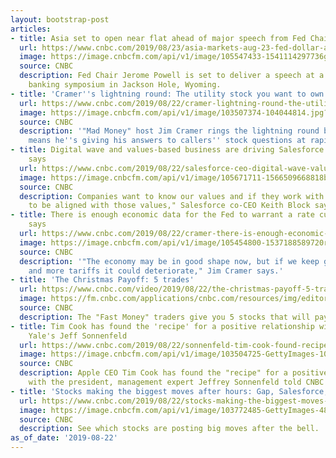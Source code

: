 ```yaml
---
layout: bootstrap-post
articles:
- title: Asia set to open near flat ahead of major speech from Fed Chair Powell
  url: https://www.cnbc.com/2019/08/23/asia-markets-aug-23-fed-dollar-and-japan-south-korea-tensions.html
  image: https://image.cnbcfm.com/api/v1/image/105547433-1541114297736gettyimages-1055654284.jpeg?v=1566517408
  source: CNBC
  description: Fed Chair Jerome Powell is set to deliver a speech at a yearly central
    banking symposium in Jackson Hole, Wyoming.
- title: 'Cramer''s lightning round: The utility stock you want to own and hold'
  url: https://www.cnbc.com/2019/08/22/cramer-lightning-round-the-utility-stock-you-want-to-own-and-hold.html
  image: https://image.cnbcfm.com/api/v1/image/103507374-104044814.jpg?v=1477478158
  source: CNBC
  description: '"Mad Money" host Jim Cramer rings the lightning round bell, which
    means he''s giving his answers to callers'' stock questions at rapid speed.'
- title: Digital wave and values-based business are driving Salesforce's growth, CEO
    says
  url: https://www.cnbc.com/2019/08/22/salesforce-ceo-digital-wave-value-based-business-are-driving-growth.html
  image: https://image.cnbcfm.com/api/v1/image/105671711-1566509668818block.jpg?v=1566509724
  source: CNBC
  description: Companies want to know our values and if they work with us, "they want
    to be aligned with those values," Salesforce co-CEO Keith Block says.
- title: There is enough economic data for the Fed to warrant a rate cut, Jim Cramer
    says
  url: https://www.cnbc.com/2019/08/22/cramer-there-is-enough-economic-data-for-the-fed-to-warrant-a-rate-cut.html
  image: https://image.cnbcfm.com/api/v1/image/105454800-1537188589720rts1yccs.jpg?v=1566509799
  source: CNBC
  description: '"The economy may be in good shape now, but if we keep getting more
    and more tariffs it could deteriorate," Jim Cramer says.'
- title: 'The Christmas Payoff: 5 trades'
  url: https://www.cnbc.com/video/2019/08/22/the-christmas-payoff-5-trades.html
  image: https://fm.cnbc.com/applications/cnbc.com/resources/img/editorial/2019/08/22/106092720-15665124675ED2-FM-REMIX-082219.600x400.jpg
  source: CNBC
  description: The "Fast Money" traders give you 5 stocks that will payoff by Christmas.
- title: Tim Cook has found the 'recipe' for a positive relationship with Trump, says
    Yale's Jeff Sonnenfeld
  url: https://www.cnbc.com/2019/08/22/sonnenfeld-tim-cook-found-recipe-to-positive-relationship-with-trump.html
  image: https://image.cnbcfm.com/api/v1/image/103504725-GettyImages-108777419.jpg?v=1562068730
  source: CNBC
  description: Apple CEO Tim Cook has found the "recipe" for a positive relationship
    with the president, management expert Jeffrey Sonnenfeld told CNBC on Thursday.
- title: 'Stocks making the biggest moves after hours: Gap, Salesforce, Intuit'
  url: https://www.cnbc.com/2019/08/22/stocks-making-the-biggest-moves-after-hours-gap-salesforce-intuit.html
  image: https://image.cnbcfm.com/api/v1/image/103772485-GettyImages-484555360.jpg?v=1566505770
  source: CNBC
  description: See which stocks are posting big moves after the bell.
as_of_date: '2019-08-22'
---
```


